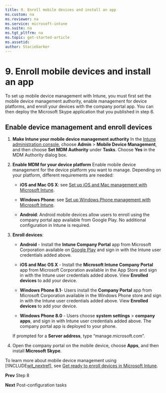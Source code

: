 ```yaml
---
title: 9. Enroll mobile devices and install an app
ms.custom: na
ms.reviewer: na
ms.service: microsoft-intune
ms.suite: na
ms.tgt_pltfrm: na
ms.topic: get-started-article
ms.assetid:
author: Staciebarker
---
```

# 9. Enroll mobile devices and install an app
To set up mobile device management with Intune, you must first set the mobile device management authority, enable management for device platforms, and enroll your devices with the company portal app. You can then deploy the Microsoft Skype application that you published in step 6.

## Enable device management and enroll devices

1.  **Make Intune your mobile device management authority**
    In the [Intune administration console](https://manage.microsoft.com/), choose **Admin** > **Mobile Device Management**, and then choose **Set MDM Authority** under **Tasks**.  Choose **Yes** in the MDM Authority dialog box.

2.  **Enable MDM for your device platform**
    Enable mobile device management for the device platform you want to manage. Depending on your platform, different requirements are needed:

    -   **iOS and Mac OS X**: see [Set up iOS and Mac management with Microsoft Intune](set-up-ios-and-mac-management-with-microsoft-intune.md).

    -   **Windows Phone**: see [Set up Windows Phone management with Microsoft Intune](set-up-windows-phone-management-with-microsoft-intune.md).

    -   **Android**: Android mobile devices allow users to enroll using the company portal app available from Google Play. No additional configuration in Intune is required.

3.  **Enroll devices**:

    -   **Android** - Install the **Intune Company Portal** app from Microsoft Corporation available on [Google Play](http://go.microsoft.com/fwlink/p/?LinkId=386612) and sign in with the Intune user credentials added above.

    -   **iOS and Mac OS X** - Install the **Microsoft Intune Company Portal** app from Microsoft Corporation available in the App Store and sign in with the Intune user credentials added above. View **Enrolled devices** to add your device.

    -   **Windows Phone 8.1**- Users install the **Company Portal** app from Microsoft Corporation available in the Windows Phone store and sign in with the Intune user credentials added above.  View **Enrolled devices** to add your device.

    -   **Windows Phone 8.0**  - Users choose **system settings** &gt; **company apps**, and sign in with Intune user credentials added above. The company portal app is deployed to your phone.

    If prompted for a **Server address**, type “manage.microsoft.com”.

4.  Open the company portal on the mobile device, choose **Apps**, and then install **Microsoft Skype**.

To learn more about mobile device management using [!INCLUDE[wit_nextref](./includes/wit_nextref_md.md)], see [Get ready to enroll devices in Microsoft Intune](get-ready-to-enroll-devices-in-microsoft-intune.md).

**Prev** Step 8

**Next** Post-configuration tasks
